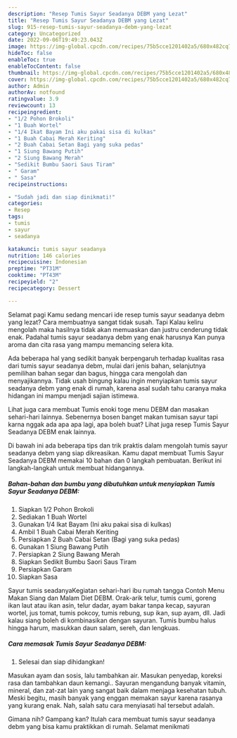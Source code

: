 ```yaml
---
description: "Resep Tumis Sayur Seadanya DEBM yang Lezat"
title: "Resep Tumis Sayur Seadanya DEBM yang Lezat"
slug: 915-resep-tumis-sayur-seadanya-debm-yang-lezat
category: Uncategorized
date: 2022-09-06T19:49:23.043Z
image: https://img-global.cpcdn.com/recipes/75b5cce1201402a5/680x482cq70/tumis-sayur-seadanya-debm-foto-resep-utama.jpg
hideToc: false
enableToc: true
enableTocContent: false
thumbnail: https://img-global.cpcdn.com/recipes/75b5cce1201402a5/680x482cq70/tumis-sayur-seadanya-debm-foto-resep-utama.jpg
cover: https://img-global.cpcdn.com/recipes/75b5cce1201402a5/680x482cq70/tumis-sayur-seadanya-debm-foto-resep-utama.jpg
author: Admin
authorAv: notfound
ratingvalue: 3.9
reviewcount: 13
recipeingredient:
- "1/2 Pohon Brokoli"
- "1 Buah Wortel"
- "1/4 Ikat Bayam Ini aku pakai sisa di kulkas"
- "1 Buah Cabai Merah Keriting"
- "2 Buah Cabai Setan Bagi yang suka pedas"
- "1 Siung Bawang Putih"
- "2 Siung Bawang Merah"
- "Sedikit Bumbu Saori Saus Tiram"
- " Garam"
- " Sasa"
recipeinstructions:

- "Sudah jadi dan siap dinikmati!"
categories:
- Resep
tags:
- tumis
- sayur
- seadanya

katakunci: tumis sayur seadanya 
nutrition: 146 calories
recipecuisine: Indonesian
preptime: "PT31M"
cooktime: "PT43M"
recipeyield: "2"
recipecategory: Dessert

---
```



Selamat pagi Kamu sedang mencari ide resep tumis sayur seadanya debm yang lezat? Cara membuatnya sangat tidak susah. Tapi Kalau keliru mengolah maka hasilnya tidak akan memuaskan dan justru cenderung tidak enak. Padahal tumis sayur seadanya debm yang enak harusnya Kan punya aroma dan cita rasa yang mampu memancing selera kita.


Ada beberapa hal yang sedikit banyak berpengaruh terhadap kualitas rasa dari tumis sayur seadanya debm, mulai dari jenis bahan, selanjutnya pemilihan bahan segar dan bagus, hingga cara mengolah dan menyajikannya. Tidak usah bingung kalau ingin menyiapkan tumis sayur seadanya debm yang enak di rumah, karena asal sudah tahu caranya maka hidangan ini mampu menjadi sajian istimewa.

Lihat juga cara membuat Tumis enoki toge menu DEBM dan masakan sehari-hari lainnya. Sebenernya bosen banget makan tumisan sayur tapi karna nggak ada apa apa lagi, apa boleh buat? Lihat juga resep Tumis Sayur Seadanya DEBM enak lainnya.


Di bawah ini ada beberapa tips dan trik praktis dalam mengolah tumis sayur seadanya debm yang siap dikreasikan. Kamu dapat membuat Tumis Sayur Seadanya DEBM memakai 10 bahan dan 0 langkah pembuatan. Berikut ini langkah-langkah untuk membuat hidangannya.

<!--inarticleads1-->

##### Bahan-bahan dan bumbu yang dibutuhkan untuk menyiapkan Tumis Sayur Seadanya DEBM:

1. Siapkan 1/2 Pohon Brokoli
1. Sediakan 1 Buah Wortel
1. Gunakan 1/4 Ikat Bayam (Ini aku pakai sisa di kulkas)
1. Ambil 1 Buah Cabai Merah Keriting
1. Persiapkan 2 Buah Cabai Setan (Bagi yang suka pedas)
1. Gunakan 1 Siung Bawang Putih
1. Persiapkan 2 Siung Bawang Merah
1. Siapkan Sedikit Bumbu Saori Saus Tiram
1. Persiapkan  Garam
1. Siapkan  Sasa


Sayur tumis seadanyaKegiatan sehari-hari ibu rumah tangga Contoh Menu Makan Siang dan Malam Diet DEBM. Orak-arik telur, tumis cumi, goreng ikan laut atau ikan asin, telur dadar, ayam bakar tanpa kecap, sayuran wortel, jus tomat, tumis pokcoy, tumis rebung, sup ikan, sup ayam, dll. Jadi kalau siang boleh di kombinasikan dengan sayuran. Tumis bumbu halus hingga harum, masukkan daun salam, sereh, dan lengkuas. 

<!--inarticleads2-->

##### Cara memasak Tumis Sayur Seadanya DEBM:


1. Selesai dan siap dihidangkan!

Masukan ayam dan sosis, lalu tambahkan air. Masukan penyedap, koreksi rasa dan tambahkan daun kemangi.. Sayuran mengandung banyak vitamin, mineral, dan zat-zat lain yang sangat baik dalam menjaga kesehatan tubuh. Meski begitu, masih banyak yang enggan memakan sayur karena rasanya yang kurang enak. Nah, salah satu cara menyiasati hal tersebut adalah. 

Gimana nih? Gampang kan? Itulah cara membuat tumis sayur seadanya debm yang bisa kamu praktikkan di rumah. Selamat menikmati
